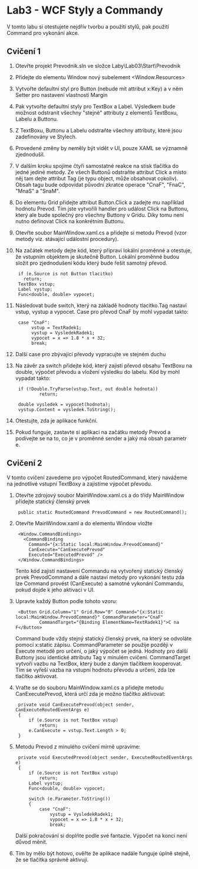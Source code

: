 # Lab3 - WCF Styly a Commandy

V tomto labu si otestujete nejdřív tvorbu a použití stylů, pak použití Command pro vykonání akce.

## Cvičení 1

1. Otevřte projekt Prevodnik.sln ve složce Laby\Lab03\Start\Prevodnik
1. Přidejte do elementu Window nový subelement <Window.Resources>
1. Vytvořte defaultní styl pro Button (nebude mít attribut x:Key) a v něm Setter pro nastavení vlastnosti Margin
1. Pak vytvořte defaultní styly pro TextBox a Label. Výsledkem bude možnost odstranit všechny "stejné" attributy z elementů TextBoxu, Labelu a Buttonu.
1. Z TextBoxu, Buttonu a Labelu odstraňte všechny attributy, které jsou zadefinovány ve Stylech.
1. Provedené změny by neměly být vidět v UI, pouze XAML se významně zjednodušil.
1. V dalším kroku spojíme čtyři samostatné reakce na stisk tlačítka do jedné jediné metody. Ze všech Buttonů odstraňte attribut Click a místo něj tam dejte attribut Tag (je typu object, může obsahovat cokoliv). Obsah tagu bude odpovídat původní zkratce operace "CnaF", "FnaC", "MnaS" a "SnaM".
1. Do elementu Grid přidejte attribut Button.Click a zadejte mu například hodnotu Prevod. Tím jste vytvořili handler pro událost Click na Buttonu, který ale bude společný pro všechny Buttony v Gridu. Díky tomu není nutno definovat Click na konkrétním Buttonu.
1. Otevřte soubor MainWindow.xaml.cs a přidejte si metodu Prevod (vzor metody viz. stávající událostní procedury).
1. Na začátek metody dejte kód, který připraví lokální proměnné a otestuje, že vstupním objektem je skutečně Button. Lokální proměnné budou složit pro zjednodušení kódu který bude řešit samotný převod.

        if (e.Source is not Button tlacitko)
          return;
        TextBox vstup;
        Label vystup;
        Func<double, double> vypocet;
        
1. Následovat bude switch, který na základě hodnoty tlacitko.Tag nastaví vstup, vystup a vypocet. Case pro převod CnaF by mohl vypadat takto:

        case "CnaF":
             vstup = TextRadek1;
             vystup = VysledekRadek1;
             vypocet = x => 1.8 * x + 32;
             break;
             
1. Další case pro zbývající převody vypracujte ve stejném duchu
1. Na závěr za switch přidejte kód, který zajistí převod obsahu TextBoxu na double, výpočet převodu a vložení výsledku do labelu. Kód by mohl vypadat takto:

        if (!Double.TryParse(vstup.Text, out double hodnota))
                return;

        double vysledek = vypocet(hodnota);
        vystup.Content = vysledek.ToString();
        
1. Otestujte, zda je aplikace funkční.
1. Pokud funguje, zastavte si aplikaci na začátku metody Prevod a podívejte se na to, co je v proměnné sender a jaký má obsah parametr e. 

## Cvičení 2

V tomto cvičení zavedeme pro výpočet RoutedCommand, který navážeme na jednotlivé vstupní TextBoxy a zajistíme výpočet převodu.

1. Otevřte zdrojový soubor MainWindow.xaml.cs a do třídy MainWindow přidejte statický členský prvek

        public static RoutedCommand PrevodCommand = new RoutedCommand();
        
1. Otevřte MainWindow.xaml a do elementu Window vložte

        <Window.CommandBindings>
          <CommandBinding
            Command="{x:Static local:MainWindow.PrevodCommand}"
            CanExecute="CanExecutePrevod"
            Executed="ExecutedPrevod" />
        </Window.CommandBindings>
        
   Tento kód zajistí nastavení Commandu na vytvořený statický členský prvek PrevodCommand a dále nastaví metody pro vykonání testu zda lze Command provést (CanExecute) a samotné vykonání Commandu, pokud dojde k jeho aktivaci v UI.
1. Upravte každý Button podle tohoto vzoru:

        <Button Grid.Column="1" Grid.Row="0" Command="{x:Static local:MainWindow.PrevodCommand}" CommandParameter="CnaF"
                CommandTarget="{Binding ElementName=TextRadek1}">C na F</Button>

   Command bude vždy stejný statický členský prvek, na který se odvoláte pomocí x:static zápisu. CommandParameter se použije později v Execute metodě pro určení, o jaký výpočet se jedná. Hodnoty pro další Buttony jsou identické attributu Tag v minulém cvičení.
   CommandTarget vytvoří vazbu na TextBox, který bude z daným tlačítkem kooperovat. Tím se vyřeší vazba na vstupní hodnotu převodu a určení, zda lze tlačítko aktivovat.
1. Vraťte se do souboru MainWindow.xaml.cs a přidejte metodu CanExecutePrevod, která určí zda je možno tlačítko aktivovat:

        private void CanExecutePrevod(object sender, CanExecuteRoutedEventArgs e)
        {
            if (e.Source is not TextBox vstup)
                return;
            e.CanExecute = vstup.Text.Length > 0;
        }  
        
1. Metodu Prevod z minulého cvičení mírně upravíme:

        private void ExecutedPrevod(object sender, ExecutedRoutedEventArgs e)
        {
            if (e.Source is not TextBox vstup)
                return;
            Label vystup;
            Func<double, double> vypocet;

            switch (e.Parameter.ToString())
            {
                case "CnaF":
                    vystup = VysledekRadek1;
                    vypocet = x => 1.8 * x + 32;
                    break;
   
   Další pokračování si doplňte podle své fantazie. Výpočet na konci není důvod měnit.
   
1. Tím by mělo být hotovo, ověřte že aplikace nadále funguje úplně stejně, že se tlačítka správně aktivují.
   

